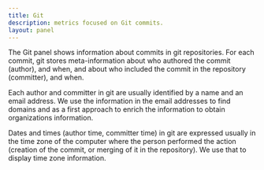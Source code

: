 ```yaml
---
title: Git
description: metrics focused on Git commits.
layout: panel
---
```


The Git panel shows information about commits in git repositories. For each
commit, git stores meta-information about who authored the commit (author),
and when, and about who included the commit in the repository (committer),
and when.

Each author and committer in git are usually identified by a name and an email
address. We use the information in the email addresses to find domains and as a
first approach to enrich the information to obtain organizations information.

Dates and times (author time, committer time) in git are expressed usually in
the time zone of the computer where the person performed the action (creation of
the commit, or merging of it in the repository). We use that to display time
zone information.
